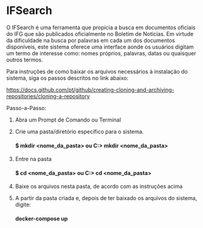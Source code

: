 # IFSearch 
O IFSearch é uma ferramenta que propicia a busca em documentos oficiais do IFG que são publicados oficialmente no Boletim de Notícias. Em virtude da dificuldade na busca por palavras em cada um dos documentos disponíveis, este sistema oferece uma interface aonde os usuários digitam um termo de interesse como: nomes próprios, palavras, datas ou quaisquer outros termos.

Para instruções de como baixar os arquivos necessários à instalação do sistema, siga os passos descritos no link abaixo:

https://docs.github.com/pt/github/creating-cloning-and-archiving-repositories/cloning-a-repository

Passo-a-Passo:
1. Abra um Prompt de Comando ou Terminal
2. Crie uma pasta/diretório específico para o sistema. 

   #### $ mkdir <nome_da_pasta> ou C:\> mkdir <nome_da_pasta>

3. Entre na pasta

   #### $ cd <nome_da_pasta> ou C:\> cd <nome_da_pasta> 

4. Baixe os arquivos nesta pasta, de acordo com as instruções acima
5. A partir da pasta criada e, depois de ter baixado os arquivos do sistema, digite:

   #### docker-compose up


